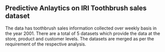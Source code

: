 ## Predictive Anlaytics on IRI Toothbrush sales dataset 

The data has toothbrush sales information collected over weekly basis in the year 2001. There are a total of 5 datasets which provide the data at the store, product and customer levels. The datasets are merged as per the requirement of the respective analysis.
